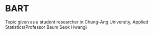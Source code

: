 # BART
Topic given as a student researcher in Chung-Ang University, Applied Statistics(Professor Beum Seok Hwang)
